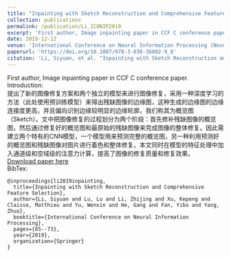 ```yaml
---
title: "Inpainting with Sketch Reconstruction and Comprehensive Feature Selection"
collection: publications
permalink: /publication/Li_ICONIP2019
excerpt: 'First author, Image inpainting paper in CCF C conference paper.'
date: 2019-12-12
venue: 'International Conference on Neural Information Processing (Novotel Sydney Manly Pacific, Sydney, Australia)'
paperurl: 'https://doi.org/10.1007/978-3-030-36802-9_8'
citation: 'Li, Siyuan, et al. "Inpainting with Sketch Reconstruction and Comprehensive Feature Selection." <i>International Conference on Neural Information Processing</i>. Springer, Cham, 2019.'
---
```

First author, Image inpainting paper in CCF C conference paper.
Introduction:  
 提出了新的图像修复方案和两个独立的模型来进行图像修复，采用一种深度学习的方法（此处使用预训练模型）来得出残缺图像的边缘图，这种生成的边缘图的边缘连接度更高，并且偏向识别边缘较明显的边缘轮廓，我们称其为概览图（Sketch）。文中把图像修复的过程划分为两个阶段：首先修补残缺图像的概览图，然后通过修复好的概览图和最原始的残缺图像来完成图像的整体修复。因此需建立两个特有的CNN模型，一个模型用来预测完整的概览图，另一种利用预测好的概览图和残缺图像对图片进行着色和整体修复。本文同时在模型的特征处理中加入通道级和空域级的注意力计算，提高了图像的修复质量和修复效果。  
[Download paper here](http://GuardSkill.github.io/files/Li_ICONIP2019.pdf)  
BibTex:  
```
@inproceedings{li2019inpainting,
  title={Inpainting with Sketch Reconstruction and Comprehensive Feature Selection},
  author={Li, Siyuan and Lu, Lu and Li, Zhijing and Xu, Kepeng and Claisse, Matthieu and Yu, Wenxin and He, Gang and Fan, Yibo and Yang, Zhuo},
  booktitle={International Conference on Neural Information Processing},
  pages={65--73},
  year={2019},
  organization={Springer}
}
```